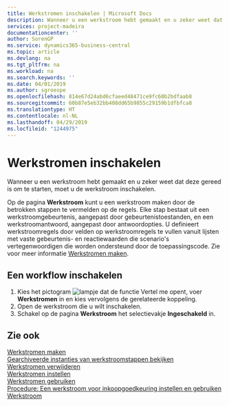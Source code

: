 ```yaml
---
title: Werkstromen inschakelen | Microsoft Docs
description: Wanneer u een werkstroom hebt gemaakt en u zeker weet dat deze gereed is om te starten, moet u de werkstroom inschakelen.
services: project-madeira
documentationcenter: ''
author: SorenGP
ms.service: dynamics365-business-central
ms.topic: article
ms.devlang: na
ms.tgt_pltfrm: na
ms.workload: na
ms.search.keywords: ''
ms.date: 04/01/2019
ms.author: sgroespe
ms.openlocfilehash: 814e67d24abd6cfaeed48471ce9fc60b2bdfaab8
ms.sourcegitcommit: 60b87e5eb32bb408dd65b9855c29159b1dfbfca8
ms.translationtype: HT
ms.contentlocale: nl-NL
ms.lasthandoff: 04/29/2019
ms.locfileid: "1244975"
---
```

# <a name="enable-workflows"></a>Werkstromen inschakelen
Wanneer u een werkstroom hebt gemaakt en u zeker weet dat deze gereed is om te starten, moet u de werkstroom inschakelen.  

 Op de pagina **Werkstroom** kunt u een werkstroom maken door de betrokken stappen te vermelden op de regels. Elke stap bestaat uit een werkstroomgebeurtenis, aangepast door gebeurtenistoestanden, en een werkstroomantwoord, aangepast door antwoordopties. U definieert werkstroomregels door velden op werkstroomregels te vullen vanuit lijsten met vaste gebeurtenis- en reactiewaarden die scenario's vertegenwoordigen die worden ondersteund door de toepassingscode. Zie voor meer informatie [Werkstromen maken](across-how-to-create-workflows.md).  

## <a name="to-enable-a-workflow"></a>Een workflow inschakelen  
1.  Kies het pictogram ![lampje dat de functie Vertel me opent](media/ui-search/search_small.png "Vertel me wat u wilt doen"), voer **Werkstromen** in en kies vervolgens de gerelateerde koppeling.  
2.  Open de werkstroom die u wilt inschakelen.  
3.  Schakel op de pagina **Werkstroom** het selectievakje **Ingeschakeld** in.  

## <a name="see-also"></a>Zie ook  
 [Werkstromen maken](across-how-to-create-workflows.md)   
 [Gearchiveerde instanties van werkstroomstappen bekijken](across-how-to-view-archived-workflow-step-instances.md)   
 [Werkstromen verwijderen](across-how-to-delete-workflows.md)   
 [Werkstromen instellen](across-set-up-workflows.md)   
 [Werkstromen gebruiken](across-use-workflows.md)   
 [Procedure: Een werkstroom voor inkoopgoedkeuring instellen en gebruiken](walkthrough-setting-up-and-using-a-purchase-approval-workflow.md)   
 [Werkstroom](across-workflow.md)   
